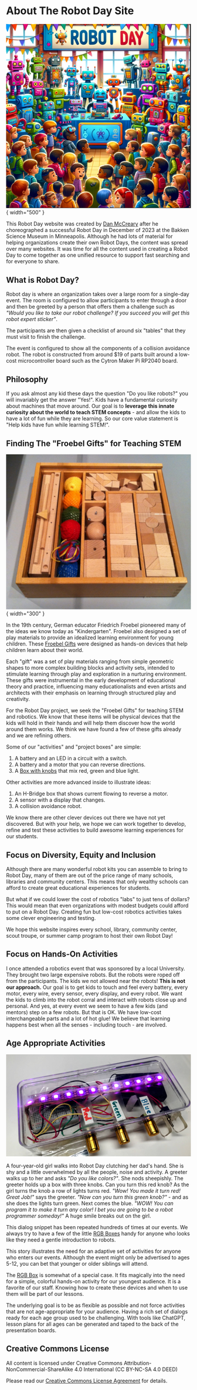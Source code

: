 # About The Robot Day Site

![Robot Day Banner](./img/robot-day-banner.png){ width="500" }

This Robot Day website was created by [Dan McCreary](https://www.linkedin.com/in/danmccreary/) after he choreographed a successful Robot Day in December of 2023 at the Bakken Science Museum in Minneapolis.  Although he had lots of material for helping organizations create their own Robot Days, the content was spread over many websites.  It was time for all the content
used in creating a Robot Day to come together as one unified resource to support
fast searching and for everyone to share.

## What is Robot Day?

Robot day is where an organization takes over a large room for a single-day event.
The room is configured to allow participants to enter through a door and then be greeted by a person that offers them a challenge such as *"Would you like to take our robot challenge?  If you succeed you will get this robot expert sticker"*.

The participants are then given a checklist of around six "tables" that they must visit to finish the challenge.

The event is configured to show all the components of a collision avoidance robot.  The robot is constructed from around $19 of parts built around a low-cost microcontroller board such as the Cytron Maker Pi RP2040 board.

## Philosophy

If you ask almost any kid these days the question "Do you like robots?" you will invariably get the answer "Yes!".  Kids have a fundamental curiosity about
machines that move around.  Our goal is to **leverage this innate curiosity about the world to teach STEM concepts** - and allow the kids to have a lot of fun while they are learning.  So our core value statement is "Help kids have fun while learning STEM!".

## Finding The "Froebel Gifts" for Teaching STEM

![Frobel Gift Box](./img/frobel-gift-box.jpg){ width="300" }

In the 19th century, German educator Friedrich Froebel pioneered many of
the ideas we know today as "Kindergarten". Froebel also designed a set
of play materials to provide an idealized learning environment for young children.  These [Froebel Gifts](https://en.wikipedia.org/wiki/Froebel_gifts) were designed as hands-on devices that help children learn
about their world.

Each "gift" was a set of play materials ranging from simple geometric shapes to more complex building blocks and activity sets, intended to stimulate learning through play and exploration in a nurturing environment. These gifts were instrumental in the early development of educational theory and practice, influencing many educationalists and even artists and architects with their emphasis on learning through structured play and creativity.

For the Robot Day project, we seek the "Froebel Gifts" for teaching STEM and robotics.  We know that these items will be physical
devices that the kids will hold in their hands and will help
them discover how the world around them works.  We think we have found a few of these gifts already and we are refining others.

Some of our "activities" and "project boxes" are simple:

1. A battery and an LED in a circuit with a switch.
2. A battery and a motor that you can reverse directions.
3. A [Box with knobs](./activities/rgb-box.md) that mix red, green and blue light.

Other activities are more advanced inside to illustrate ideas:

1. An H-Bridge box that shows current flowing to reverse a motor.
2. A sensor with a display that changes.
3. A collision avoidance robot.

We know there are other clever devices out there we have not yet discovered.  But with your help, we hope we can work together to
develop, refine and test these activities to build awesome learning
experiences for our students.

## Focus on Diversity, Equity and Inclusion

Although there are many wonderful robot kits you can assemble to bring to Robot Day, many of them are out of the price range of many schools, libraries and community centers.  This means that only wealthy schools can afford to
create great educational experiences for students.

But what if we could lower the cost of robotics "labs" to just tens of dollars?  This would mean that even organizations with modest budgets could afford to put on a Robot Day.  Creating fun but low-cost robotics activities takes some clever engineering and testing.

We hope this website inspires every school, library, community center, scout troupe, or summer camp program to host their own Robot Day!

## Focus on Hands-On Activities

I once attended a robotics event that was sponsored by a local University.  They brought two large expensive robots.  But the robots were roped off from the participants. The kids we not allowed near the robots!  **This is not our approach.**  Our goal is to get kids to touch and feel every battery, every motor, every wire, every sensor, every display,
and every robot.  We want the kids to climb into the robot corral and interact with robots close up and personal.  And yes, at every event
we seem to have a few kids (and mentors) step on a few robots. But that
is OK.  We have low-cost interchangeable parts and a lot of hot glue!
We believe that learning happens best when all the senses - including touch - are involved.

## Age Appropriate Activities

![RGB Box](./img/rgb-box.jpg)

A four-year-old girl walks into Robot Day clutching her dad's hand.  She is shy and a little overwhelmed by all the people, noise and activity.  A greeter walks up to her and asks *"Do you like colors?"*.  She nods sheepishly.  The greeter holds up a box with three knobs.  Can you turn this red knob?  As the girl turns the knob a row of lights turns red.  *"Wow!  You made it turn red!  Great Job!"* says the greeter.  *"Now can you turn this green knob?"* - and as she does the lights turn green.  Next comes the blue.  *"WOW! You can program it to make it turn any color!  I bet you are going to be a robot programmer someday!"*
A huge smile breaks out on the girl.

This dialog snippet has been repeated hundreds of times at our events.  We always try to have a few of the little [RGB Boxes](./activities/rgb-box.md) handy for anyone who looks like they need a gentle introduction to robots.

This story illustrates the need for an adaptive set of activities for anyone who enters our events.  Although the event might only be advertised to ages 5-12, you can bet that younger or older siblings will attend.

The [RGB Box](./activities/rgb-box.md) is somewhat of a special case.  It fits magically into the need for a simple, colorful hands-on activity for our youngest audience.  It is a favorite of our staff. Knowing how to create these devices and when to use them will be part of our lessons.

The underlying goal is to be as flexible as possible and not force activities that are not age-appropriate for your audience.  Having a rich set of dialogs ready for each age group used to be challenging.  With tools like ChatGPT, lesson plans for all ages can be generated and taped to the back of the presentation boards.

## Creative Commons License

All content is licensed under Creative Commons Attribution-NonCommercial-ShareAlike 4.0 International (CC BY-NC-SA 4.0 DEED)

Please read our [Creative Commons License Agreement](./license.md) for details.
